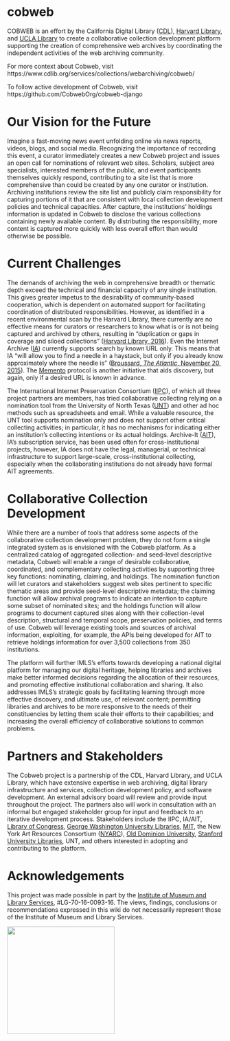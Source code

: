 # cobweb
<p>
COBWEB is an effort by the California Digital Library (<a href="http://www.cdlib.org/">CDL</a>), <a href="http://library.harvard.edu/">Harvard Library</a>, and <a href="http://www.library.ucla.edu/">UCLA Library</a> to create a collaborative collection development platform supporting the creation of comprehensive web archives by coordinating the independent activities of the web archiving community.
</p>
<p>
For more context about Cobweb, visit https://www.cdlib.org/services/collections/webarchiving/cobweb/
</p>
<p>
To follow active development of Cobweb, visit https://github.com/CobwebOrg/cobweb-django
</p>
<h1>Our Vision for the Future</h1>
<p>
Imagine a fast-moving news event unfolding online via news reports, videos, blogs, and social media. Recognizing the importance of recording this event, a curator immediately creates a new Cobweb project and issues an open call for nominations of relevant web sites. Scholars, subject area specialists, interested members of the public, and event participants themselves quickly respond, contributing to a site list that is more comprehensive than could be created by any one curator or institution. Archiving institutions review the site list and publicly claim responsibility for capturing portions of it that are consistent with local collection development policies and technical capacities. After capture, the institutions’ holdings information is updated in Cobweb to disclose the various collections containing newly available content.  By distributing the responsibility, more content is captured more quickly with less overall effort than would otherwise be possible.
</p>
<h1>Current Challenges</h2>
<p>
The demands of archiving the web in comprehensive breadth or thematic depth exceed the technical and financial capacity of any single institution.  This gives greater impetus to the desirability of community-based cooperation, which is dependent on automated support for facilitating coordination of distributed responsibilities.  However, as identified in a recent environmental scan by the Harvard Library, there currently are no effective means for curators or researchers to know what is or is not being captured and archived by others, resulting in “duplication or gaps in coverage and siloed collections” (<a href="http://library.harvard.edu/sites/default/files/Harvard_WA_Environmental_Scan_Jan_2016_optimized.pdf">Harvard Library, 2016</a>).   Even the Internet Archive (<a href="https://archive.org/">IA</a>) currently supports search by known URL only. This means that IA “will allow you to find a needle in a haystack, but only if you already know approximately where the needle is” (<a href="https://archive.is/ykBt0">Broussard, <em>The Atlantic</em>, November 20, 2015</a>).   The <a href="http://mementoweb.org/about/">Memento</a> protocol is another initiative that aids discovery, but again, only if a desired URL is known in advance. 
</p><p>
The International Internet Preservation Consortium (<a href="http://netpreserve.org/">IIPC</a>), of which all three project partners are members, has tried collaborative collecting relying on a nomination tool from the University of North Texas (<a href="http://digital2.library.unt.edu/nomination/">UNT</a>) and other ad hoc methods such as spreadsheets and email.  While a valuable resource, the UNT tool supports nomination only and does not support other critical collecting activities; in particular, it has no mechanisms for indicating either an institution’s collecting intentions or its actual holdings.  Archive-It (<a href="https://archive-it.org/">AIT</a>), IA’s subscription service, has been used often for cross-institutional projects, however, IA does not have the legal, managerial, or technical infrastructure to support large-scale, cross-institutional collecting, especially when the collaborating institutions do not already have formal AIT agreements.
</p>
<h1>Collaborative Collection Development</h1>
<p>
While there are a number of tools that address some aspects of the collaborative collection development problem, they do not form a single integrated system as is envisioned with the Cobweb platform.  As a centralized catalog of aggregated collection- and seed-level descriptive metadata, Cobweb will enable a range of desirable collaborative, coordinated, and complementary collecting activities by supporting three key functions: nominating, claiming, and holdings. The nomination function will let curators and stakeholders suggest web sites pertinent to specific thematic areas and provide seed-level descriptive metadata; the claiming function will allow archival programs to indicate an intention to capture some subset of nominated sites; and the holdings function will allow programs to document captured sites along with their collection-level description, structural and temporal scope, preservation policies, and terms of use.  Cobweb will leverage existing tools and sources of archival information, exploiting, for example, the APIs being developed for AIT to retrieve holdings information for over 3,500 collections from 350 institutions.
</p><p>
The platform will further IMLS’s efforts towards developing a national digital platform for managing our digital heritage, helping libraries and archives make better informed decisions regarding the allocation of their resources, and promoting effective institutional collaboration and sharing.  It also addresses IMLS’s strategic goals by facilitating learning through more effective discovery, and ultimate use, of relevant content; permitting libraries and archives to be more responsive to the needs of their constituencies by letting them scale their efforts to their capabilities; and increasing the overall efficiency of collaborative solutions to common problems.
</p>
<h1>Partners and Stakeholders</h1>
<p>
The Cobweb project is a partnership of the CDL, Harvard Library, and UCLA Library, which have extensive expertise in web archiving, digital library infrastructure and services, collection development policy, and software development.  An external advisory board will review and provide input throughout the project.  The partners also will work in consultation with an informal but engaged stakeholder group for input and feedback to an iterative development process.  Stakeholders include the IIPC, IA/AIT, <a href="http://www.digitalpreservation.gov/">Library of Congress</a>, <a href="http://library.gwu.edu/">George Washington University Libraries</a>, <a href="https://libraries.mit.edu/">MIT</a>, the New York Art Resources Consortium (<a href="http://www.nyarc.org/">NYARC</a>), <a href="https://www.odu.edu/compsci">Old Dominion University</a>, <a href="http://library.stanford.edu/">Stanford University Libraries</a>, UNT, and others interested in adopting and contributing to the platform.
</p>
<p>
<h1>Acknowledgements</h1>
<p>
This project was made possible in part by the <a href="https://www.imls.gov/">Institute of Museum and Library Services</a>, #LG-70-16-0093-16. The views, findings, conclusions or recommendations expressed in this wiki do not necessarily represent those of the Institute of Museum and Library Services.
</p>
<img src="https://camo.githubusercontent.com/a38353e07e76525ba5626ff555d2dbac855a617d/68747470733a2f2f7777772e696d6c732e676f762f73697465732f64656661756c742f66696c65732f696d6c735f6c6f676f5f32632e6a7067" width="250"/>
